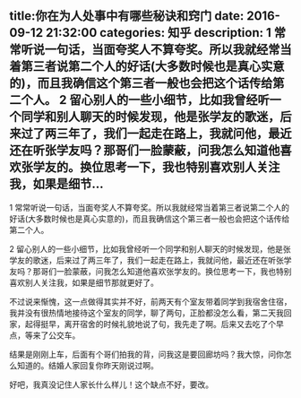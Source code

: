 title:你在为人处事中有哪些秘诀和窍门
date: 2016-09-12   21:32:00 
categories: 知乎 
 description: 1 常常听说一句话，当面夸奖人不算夸奖。所以我就经常当着第三者说第二个人的好话(大多数时候也是真心实意的)，而且我确信这个第三者一般也会把这个话传给第二个人。 2 留心别人的一些小细节，比如我曾经听一个同学和别人聊天的时候发现，他是张学友的歌迷，后来过了两三年了，我们一起走在路上，我就问他，最近还在听张学友吗？那哥们一脸蒙蔽，问我怎么知道他喜欢张学友的。换位思考一下，我也特别喜欢别人关注我，如果是细节…
  --- 
 1 常常听说一句话，当面夸奖人不算夸奖。所以我就经常当着第三者说第二个人的好话(大多数时候也是真心实意的)，而且我确信这个第三者一般也会把这个话传给第二个人。  

2 留心别人的一些小细节，比如我曾经听一个同学和别人聊天的时候发现，他是张学友的歌迷，后来过了两三年了，我们一起走在路上，我就问他，最近还在听张学友吗？那哥们一脸蒙蔽，问我怎么知道他喜欢张学友的。换位思考一下，我也特别喜欢别人关注我，如果是细节那就更好了。  

不过说来惭愧，这一点做得其实并不好，前两天有个室友带着同学到我宿舍住宿，我并没有很热情地接待这个室友的同学，聊了两句，正脸都没怎么看，第二天我回家，起得挺早，离开宿舍的时候礼貌地说了句，我先走了啊。后来又去吃了个早点，等来了公交车。  

结果是刚刚上车，后面有个哥们拍我的背，问我这是要回廊坊吗？我大惊，问你怎么知道的。结婚人家回复你昨天刚说过啊。  

好吧，我真没记住人家长什么样儿！这个缺点不好，要改。